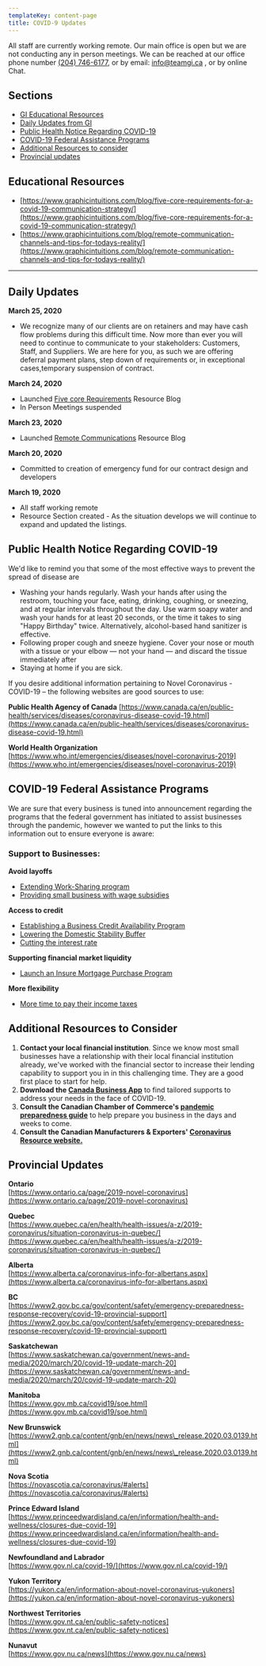 ```yaml
---
templateKey: content-page
title: COVID-9 Updates
---
```

All staff are currently working remote. Our main office is open but we are not conducting any in person meetings. We can be reached at our office phone number [(204) 746-6177](tel:2047466177), or by email: [info@teamgi.ca](mailto:info@teamgi.ca) , or by online Chat.

## Sections

- [GI Educational Resources](#educational-resources)
- [Daily Updates from GI](#daily-updates)
- [Public Health Notice Regarding COVID-19](#public-health-notice)
- [COVID-19 Federal Assistance Programs](#federal-assistance-programs)
- [Additional Resources to consider](#additional-resources)
- [Provincial updates](#provincial-updates)

## <a id="educational-resources"></a>Educational Resources

- [https://www.graphicintuitions.com/blog/five-core-requirements-for-a-covid-19-communication-strategy/](https://www.graphicintuitions.com/blog/five-core-requirements-for-a-covid-19-communication-strategy/)
- [https://www.graphicintuitions.com/blog/remote-communication-channels-and-tips-for-todays-reality/](https://www.graphicintuitions.com/blog/remote-communication-channels-and-tips-for-todays-reality/)

** **

## <a id="daily-updates"></a>Daily Updates

**March 25, 2020**

- We recognize many of our clients are on retainers and may have cash flow problems during this difficult time. Now more than ever you will need to continue to communicate to your stakeholders: Customers, Staff, and Suppliers. We are here for you, as such we are offering deferral payment plans, step down of requirements or, in exceptional cases,temporary suspension of contract.

**March 24, 2020**

- Launched [Five core Requirements](https://www.graphicintuitions.com/blog/five-core-requirements-for-a-covid-19-communication-strategy/) Resource Blog
- In Person Meetings suspended

**March 23, 2020**

- Launched [Remote Communications](https://www.graphicintuitions.com/blog/remote-communication-channels-and-tips-for-todays-reality/) Resource Blog

**March 20, 2020**

- Committed to creation of emergency fund for our contract design and developers

**March 19, 2020**

- All staff working remote
- Resource Section created - As the situation develops we will continue to expand and updated the listings.

## <a id="public-health-notice"></a>Public Health Notice Regarding COVID-19

We&#39;d like to remind you that some of the most effective ways to prevent the spread of disease are

- Washing your hands regularly. Wash your hands after using the restroom, touching your face, eating, drinking, coughing, or sneezing, and at regular intervals throughout the day. Use warm soapy water and wash your hands for at least 20 seconds, or the time it takes to sing &quot;Happy Birthday&quot; twice. Alternatively, alcohol-based hand sanitizer is effective.
- Following proper cough and sneeze hygiene. Cover your nose or mouth with a tissue or your elbow — not your hand — and discard the tissue immediately after
- Staying at home if you are sick.

If you desire additional information pertaining to Novel Coronavirus - COVID-19 – the following websites are good sources to use:

**Public Health Agency of Canada** [https://www.canada.ca/en/public-health/services/diseases/coronavirus-disease-covid-19.html](https://www.canada.ca/en/public-health/services/diseases/coronavirus-disease-covid-19.html)

**World Health Organization**
[https://www.who.int/emergencies/diseases/novel-coronavirus-2019](https://www.who.int/emergencies/diseases/novel-coronavirus-2019)

## <a id="federal-assistance-programs"></a>COVID-19 Federal Assistance Programs

We are sure that every business is tuned into announcement regarding the programs that the federal government has initiated to assist businesses through the pandemic, however we wanted to put the links to this information out to ensure everyone is aware:

### Support to Businesses:

**Avoid layoffs**

- [Extending Work-Sharing program](https://www.canada.ca/en/department-finance/economic-response-plan/covid19-businesses.html#extending_workshareprograms)
- [Providing small business with wage subsidies](https://www.canada.ca/en/department-finance/economic-response-plan/covid19-businesses.html#wage_subsidies)

**Access to credit**

- [Establishing a Business Credit Availability Program](https://www.canada.ca/en/department-finance/economic-response-plan/covid19-businesses.html#business_credit_availability_program)
- [Lowering the Domestic Stability Buffer](https://www.canada.ca/en/department-finance/economic-response-plan/covid19-businesses.html#lowering_the_domestic_stability_buffer)
- [Cutting the interest rate](https://www.canada.ca/en/department-finance/economic-response-plan/covid19-businesses.html#cutting_interest_rate)

**Supporting financial market liquidity**

- [Launch an Insure Mortgage Purchase Program](https://www.canada.ca/en/department-finance/economic-response-plan/covid19-businesses.html#insure_mortgage_purchase_program)

**More flexibility**

- [More time to pay their income taxes](https://www.canada.ca/en/department-finance/economic-response-plan/covid19-businesses.html#more_time_to_pay_their_income_taxes)

## <a id="additional-resources"></a>Additional Resources to Consider

1. **Contact your local financial institution**. Since we know most small businesses have a relationship with their local financial institution already, we&#39;ve worked with the financial sector to increase their lending capability to support you in in this challenging time. They are a good first place to start for help.
2. **Download the [Canada Business App](https://www.ic.gc.ca/eic/site/icgc.nsf/eng/h_07670.html)** to find tailored supports to address your needs in the face of COVID-19.
3. **Consult the Canadian Chamber of Commerce&#39;s [pandemic preparedness guide](http://www.chamber.ca/resources/pandemic-preparedness/)** to help prepare you business in the days and weeks to come.
4. **Consult the Canadian Manufacturers &amp; Exporters&#39; [Coronavirus Resource website.](https://cme-mec.ca/coronavirus-covid-19-resources/)**

## <a id="provincial-updates"></a>Provincial Updates

**Ontario**  
[https://www.ontario.ca/page/2019-novel-coronavirus](https://www.ontario.ca/page/2019-novel-coronavirus)

**Quebec**  
[https://www.quebec.ca/en/health/health-issues/a-z/2019-coronavirus/situation-coronavirus-in-quebec/](https://www.quebec.ca/en/health/health-issues/a-z/2019-coronavirus/situation-coronavirus-in-quebec/)

**Alberta**  
[https://www.alberta.ca/coronavirus-info-for-albertans.aspx](https://www.alberta.ca/coronavirus-info-for-albertans.aspx)

**BC**  
[https://www2.gov.bc.ca/gov/content/safety/emergency-preparedness-response-recovery/covid-19-provincial-support](https://www2.gov.bc.ca/gov/content/safety/emergency-preparedness-response-recovery/covid-19-provincial-support)

**Saskatchewan**  
[https://www.saskatchewan.ca/government/news-and-media/2020/march/20/covid-19-update-march-20](https://www.saskatchewan.ca/government/news-and-media/2020/march/20/covid-19-update-march-20)

**Manitoba**  
[https://www.gov.mb.ca/covid19/soe.html](https://www.gov.mb.ca/covid19/soe.html)

**New Brunswick**  
[https://www2.gnb.ca/content/gnb/en/news/news\_release.2020.03.0139.html](https://www2.gnb.ca/content/gnb/en/news/news\_release.2020.03.0139.html)

**Nova Scotia**  
[https://novascotia.ca/coronavirus/#alerts](https://novascotia.ca/coronavirus/#alerts)

**Prince Edward Island**  
[https://www.princeedwardisland.ca/en/information/health-and-wellness/closures-due-covid-19](https://www.princeedwardisland.ca/en/information/health-and-wellness/closures-due-covid-19)

**Newfoundland and Labrador**  
[https://www.gov.nl.ca/covid-19/](https://www.gov.nl.ca/covid-19/)

**Yukon Territory**  
[https://yukon.ca/en/information-about-novel-coronavirus-yukoners](https://yukon.ca/en/information-about-novel-coronavirus-yukoners)

**Northwest Territories**  
[https://www.gov.nt.ca/en/public-safety-notices](https://www.gov.nt.ca/en/public-safety-notices)

**Nunavut**  
[https://www.gov.nu.ca/news](https://www.gov.nu.ca/news)